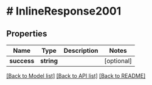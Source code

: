 # # InlineResponse2001

## Properties

Name | Type | Description | Notes
------------ | ------------- | ------------- | -------------
**success** | **string** |  | [optional]

[[Back to Model list]](../../README.md#models) [[Back to API list]](../../README.md#endpoints) [[Back to README]](../../README.md)

